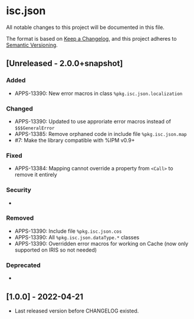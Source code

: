 # isc.json

All notable changes to this project will be documented in this file.

The format is based on [Keep a Changelog](https://keepachangelog.com/en/1.0.0/),
and this project adheres to [Semantic Versioning](https://semver.org/spec/v2.0.0.html).

## [Unreleased - 2.0.0+snapshot]

### Added 
- APPS-13390: New error macros in class `%pkg.isc.json.localization`

### Changed
- APPS-13390: Updated to use approriate error macros instead of `$$$GeneralError`
- APPS-13385: Remove orphaned code in include file `%pkg.isc.json.map`
- #7: Make the library compatible with %IPM v0.9+

### Fixed
- APPS-13384: Mapping cannot override a property from `<Call>` to remove it entirely

### Security
-

### Removed
- APPS-13390: Include file `%pkg.isc.json.cos`
- APPS-13390: All `%pkg.isc.json.dataType.*` classes 
- APPS-13390: Overridden error macros for working on Cache (now only supported on IRIS so not needed)

### Deprecated
-

## [1.0.0] - 2022-04-21
- Last released version before CHANGELOG existed.

